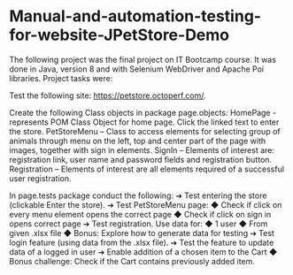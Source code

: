 # Manual-and-automation-testing-for-website-JPetStore-Demo

The following project was the final project on IT Bootcamp course. It was done in Java, version 8 and with Selenium WebDriver and Apache Poi libraries. 
Project tasks were:

Test the following site: https://petstore.octoperf.com/.

Create the following Class objects in package page.objects: 
HomePage - represents POM Class Object for home page. Click the linked text to enter the store.
PetStoreMenu – Class to access elements for selecting group of animals through menu on the left, top and center part of the page with images, together with sign in elements.
SignIn – Elements of interest are: registration link, user name and password fields and registration button.
Registration – Elements of interest are all elements required of a successful user registration.

In page.tests package conduct the following:
➔	Test entering the store (clickable Enter the store).
➔	Test PetStoreMenu page:
◆	Check if click on every menu element opens the correct page 
◆	Check if click on sign in opens correct page
➔	Test registration. Use data for:
◆	1 user
◆	From given .xlsx file
◆	Bonus: Explore how to generate data for testing
➔	Test login feature (using data from the .xlsx file).
➔	Test the feature to update data of a logged in user
➔	Enable addition of a chosen item to the Cart
◆	Bonus challenge: Check if the Cart contains previously added item.

